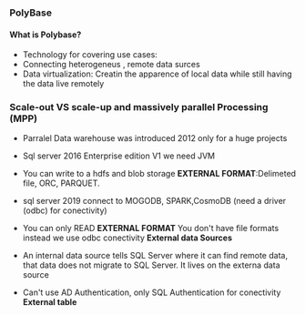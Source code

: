 ### PolyBase

#### What is Polybase?
- Technology for covering use cases:
 - Connecting heterogeneus , remote data surces
 - Data virtualization: Creatin the apparence of local data while  still having the data live remotely
### Scale-out  VS scale-up and massively  parallel Processing (MPP)
 - Parralel Data warehouse was introduced 2012 only for a huge projects

 - Sql server 2016 Enterprise edition V1 we need JVM
 - You can write to a hdfs and blob storage
  **EXTERNAL FORMAT**:Delimeted file, ORC, PARQUET.

 - sql server 2019  connect to MOGODB, SPARK,CosmoDB (need a driver (odbc) for conectivity)
 - You can only READ
  **EXTERNAL FORMAT** You don't have file formats  instead we use odbc conectivity
**External data Sources** 
 - An internal data source tells SQL Server where it can find remote data, that data does not migrate to SQL Server. It lives on the externa data source
 - Can't use AD Authentication, only SQL Authentication for conectivity
**External table**



